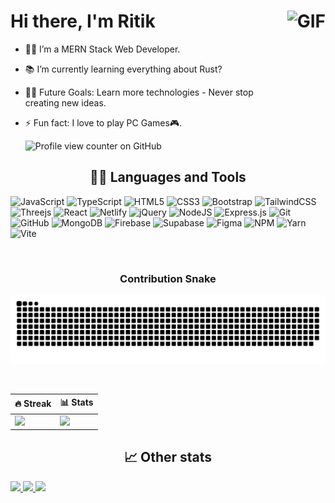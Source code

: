 # Hi there, I'm Ritik  <img align="right" alt="GIF" height="160px" src="https://media.giphy.com/media/du3J3cXyzhj75IOgvA/giphy.gif" />


- 👨‍💻 I’m a MERN Stack Web Developer.
- 📚 I’m currently learning everything about Rust?
- 💪🏼 Future Goals: Learn more technologies - Never stop creating new ideas.
- ⚡ Fun fact: I love to play PC Games🎮.

  ![Profile view counter on GitHub](https://komarev.com/ghpvc/?username=ritikpal1122)


<h2 align="center">👨‍💻 Languages and Tools</h2>

![JavaScript](https://img.shields.io/badge/javascript-%23323330.svg?style=for-the-badge&logo=javascript&logoColor=%23F7DF1E)
![TypeScript](https://img.shields.io/badge/typescript-%23007ACC.svg?style=for-the-badge&logo=typescript&logoColor=white)
![HTML5](https://img.shields.io/badge/html5-%23E34F26.svg?style=for-the-badge&logo=html5&logoColor=white)
![CSS3](https://img.shields.io/badge/css3-%231572B6.svg?style=for-the-badge&logo=css3&logoColor=white)
![Bootstrap](https://img.shields.io/badge/bootstrap-%23563D7C.svg?style=for-the-badge&logo=bootstrap&logoColor=white)
![TailwindCSS](https://img.shields.io/badge/tailwindcss-%2338B2AC.svg?style=for-the-badge&logo=tailwind-css&logoColor=white)
![Threejs](https://img.shields.io/badge/threejs-black?style=for-the-badge&logo=three.js&logoColor=white)
![React](https://img.shields.io/badge/react-%2320232a.svg?style=for-the-badge&logo=react&logoColor=%2361DAFB)
![Netlify](https://img.shields.io/badge/netlify-%23000000.svg?style=for-the-badge&logo=netlify&logoColor=#00C7B7)
![jQuery](https://img.shields.io/badge/jquery-%230769AD.svg?style=for-the-badge&logo=jquery&logoColor=white)
![NodeJS](https://img.shields.io/badge/node.js-6DA55F?style=for-the-badge&logo=node.js&logoColor=white)
![Express.js](https://img.shields.io/badge/express.js-%23404d59.svg?style=for-the-badge&logo=express&logoColor=%2361DAFB)
![Git](https://img.shields.io/badge/git-%23F05033.svg?style=for-the-badge&logo=git&logoColor=white)
![GitHub](https://img.shields.io/badge/github-%23121011.svg?style=for-the-badge&logo=github&logoColor=white)
![MongoDB](https://img.shields.io/badge/MongoDB-%234ea94b.svg?style=for-the-badge&logo=mongodb&logoColor=white)
![Firebase](https://img.shields.io/badge/Firebase-039BE5?style=for-the-badge&logo=Firebase&logoColor=white)
![Supabase](https://img.shields.io/badge/Supabase-3ECF8E?style=for-the-badge&logo=supabase&logoColor=white)
![Figma](https://img.shields.io/badge/figma-%23F24E1E.svg?style=for-the-badge&logo=figma&logoColor=white)
![NPM](https://img.shields.io/badge/NPM-%23000000.svg?style=for-the-badge&logo=npm&logoColor=white)
![Yarn](https://img.shields.io/badge/yarn-%232C8EBB.svg?style=for-the-badge&logo=yarn&logoColor=white)
![Vite](https://img.shields.io/badge/vite-%23646CFF.svg?style=for-the-badge&logo=vite&logoColor=white)


<br />

<h3 align="center">Contribution Snake</h3>
<p align="center">
  <img src="https://raw.githubusercontent.com/Platane/snk/output/github-contribution-grid-snake.svg" alt="Snake animation"/>
</p>

<br/>

| 🔥 Streak | 📊 Stats |
| --- | --- |
| <img src="https://github-readme-streak-stats.herokuapp.com/?user=ritikpal1122&theme=nightowl&hide_border=true" width="100%"> | <img src="https://github-readme-stats.vercel.app/api?username=ritikpal1122&count_private=trueshow_icons=true&title_color=7A7ADB&icon_color=2234AE&text_color=D3D3D3&bg_color=0,000000,130F40&hide_border=true&rank_icon=github&show_icons=true" width="100%"> |

<h2 align="center">📈 Other stats</h2>
<!-- <img src="https://github-readme-stats.vercel.app/api/top-langs/?username=akshat-OwO&layout=compact&title_color=7A7ADB&icon_color=2234AE&text_color=D3D3D3&bg_color=0,000000,130F40&hide_border=true"> -->
<a href="https://quine.sh?utm_source=widgets&utm_campaign=ritikpal1122" target="_blank">
  <img src="https://stats.quine.sh/ritikpal1122/github?theme=dark" width="48%"> 
</a>
<a href="https://quine.sh?utm_source=widgets&utm_campaign=ritikpal1122" target="_blank">
  <img src="https://stats.quine.sh/ritikpal1122/dependencies?theme=dark" width="48%"> 
</a>

<a href="https://quine.sh?utm_source=widgets&utm_campaign=ritikpal1122" target="_blank">
  <img src="https://stats.quine.sh/ritikpal1122/topics-over-time?theme=dark" width="48%">
</a>



<!---
akshat-singh-dev/akshat-singh-dev is a ✨ special ✨ repository because its `README.md` (this file) appears on your GitHub profile.
You can click the Preview link to take a look at your changes.
--->
